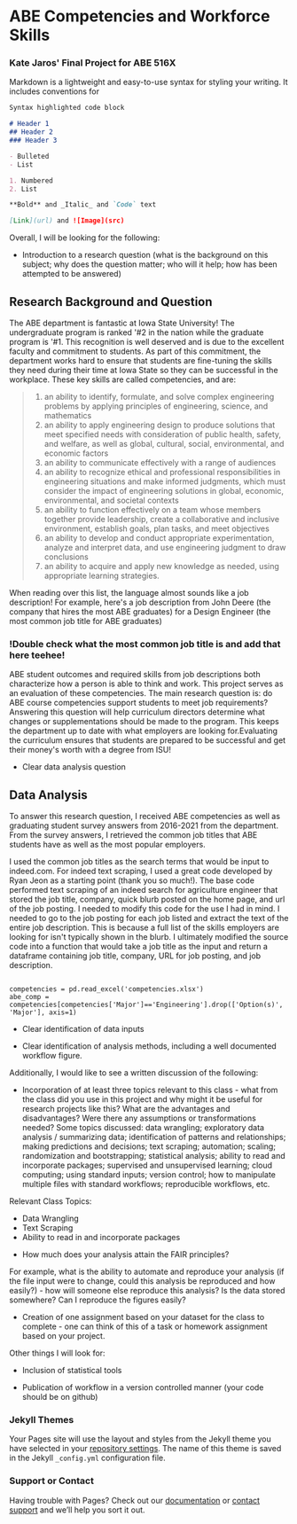 # ABE Competencies and Workforce Skills


### Kate Jaros' Final Project for ABE 516X

Markdown is a lightweight and easy-to-use syntax for styling your writing. It includes conventions for

```markdown
Syntax highlighted code block

# Header 1
## Header 2
### Header 3

- Bulleted
- List

1. Numbered
2. List

**Bold** and _Italic_ and `Code` text

[Link](url) and ![Image](src)
```

Overall, I will be looking for the following:

* Introduction to a research question (what is the background on this subject; why does the question matter; who will it help; how has been attempted to be answered)

## Research Background and Question

The ABE department is fantastic at Iowa State University! The undergraduate program is ranked '#2 in the nation while the graduate program is '#1. This recognition is well deserved and is due to the excellent faculty and commitment to students. As part of this commitment, the department works hard to ensure that students are fine-tuning the skills they need during their time at Iowa State so they can be successful in the workplace. These key skills are called competencies, and are:

> 1. an ability to identify, formulate, and solve complex engineering problems by applying principles of engineering, science, and mathematics
> 2. an ability to apply engineering design to produce solutions that meet specified needs with consideration of public health, safety, and welfare, as well as global, cultural, social, environmental, and economic factors
> 3. an ability to communicate effectively with a range of audiences
> 4. an ability to recognize ethical and professional responsibilities in engineering situations and make informed judgments, which must consider the impact of engineering solutions in global, economic, environmental, and societal contexts
> 5. an ability to function effectively on a team whose members together provide leadership, create a collaborative and inclusive environment, establish goals, plan tasks, and meet objectives
> 6. an ability to develop and conduct appropriate experimentation, analyze and interpret data, and use engineering judgment to draw conclusions
> 7. an ability to acquire and apply new knowledge as needed, using appropriate learning strategies.

When reading over this list, the language almost sounds like a job description! For example, here's a job description from John Deere (the company that hires the most ABE graduates) for a Design Engineer (the most common job title for ABE graduates)

### !Double check what the most common job title is and add that here teehee!

ABE student outcomes and required skills from job descriptions both characterize how a person is able to think and work. This project serves as an evaluation of these competencies. The main research question is: do ABE course competencies support students to meet job requirements? Answering this question will help curriculum directors determine what changes or supplementations should be made to the program. This keeps the department up to date with what employers are looking for.Evaluating the curriculum ensures that students are prepared to be successful and get their money's worth with a degree from ISU!

* Clear data analysis question 

## Data Analysis

To answer this research question, I received ABE competencies as well as graduating student survey answers from 2016-2021 from the department. From the survey answers, I retrieved the common job titles that ABE students have as well as the most popular employers. 

I used the common job titles as the search terms that would be input to indeed.com. For indeed text scraping, I used a great code developed by Ryan Jeon as a starting point (thank you so much!). The base code performed text scraping of an indeed search for agriculture engineer that stored the job title, company, quick blurb posted on the home page, and url of the job posting. I needed to modify this code for the use I had in mind. I needed to go to the job posting for each job listed and extract the text of the entire job description. This is because a full list of the skills employers are looking for isn't typically shown in the blurb. I ultimately modified the source code into a function that would take a job title as the input and return a dataframe containing job title, company, URL for job posting, and job description.

```

competencies = pd.read_excel('competencies.xlsx')
abe_comp = competencies[competencies['Major']=='Engineering'].drop(['Option(s)', 'Major'], axis=1)

```


* Clear identification of data inputs

* Clear identification of analysis methods, including a well documented workflow figure.  

Additionally, I would like to see a written discussion of the following:

* Incorporation of at least three topics relevant to this class  - what from the class did you use in this project and why might it be useful for research projects like this?  What are the advantages and disadvantages?  Were there any assumptions or transformations needed?  Some topics discussed:  data wrangling; exploratory data analysis / summarizing data; identification of patterns and relationships; making predictions and decisions; text scraping; automation; scaling; randomization and bootstrapping; statistical analysis; ability to read and incorporate packages; supervised and unsupervised learning; cloud computing; using standard inputs; version control; how to manipulate multiple files with standard workflows; reproducible workflows, etc.

Relevant Class Topics:
- Data Wrangling
- Text Scraping
- Ability to read in and incorporate packages

* How much does your analysis attain the FAIR principles? 


For example, what is the ability to automate and reproduce your analysis (if the file input were to change, could this analysis be reproduced and how easily?)  - how will someone else reproduce this analysis?  Is the data stored somewhere?  Can I reproduce the figures easily?

* Creation of one assignment based on your dataset for the class to complete - one can think of this of a task or homework assignment based on your project.

Other things I will look for:

* Inclusion of statistical tools

* Publication of workflow in a version controlled manner (your code should be on github)

### Jekyll Themes

Your Pages site will use the layout and styles from the Jekyll theme you have selected in your [repository settings](https://github.com/kjar0/516X-Final/settings/pages). The name of this theme is saved in the Jekyll `_config.yml` configuration file.

### Support or Contact

Having trouble with Pages? Check out our [documentation](https://docs.github.com/categories/github-pages-basics/) or [contact support](https://support.github.com/contact) and we’ll help you sort it out.
